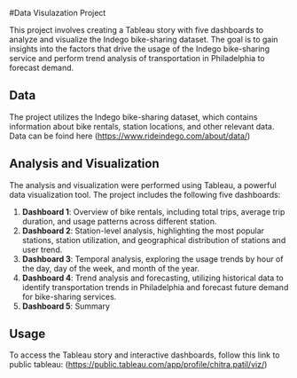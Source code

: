 
 #Data Visulazation Project

This project involves creating a Tableau story with five dashboards to analyze and visualize the Indego bike-sharing dataset. The goal is to gain insights into the factors that drive the usage of the Indego bike-sharing service and perform trend analysis of transportation in Philadelphia to forecast demand.

## Data
The project utilizes the Indego bike-sharing dataset, which contains information about bike rentals, station locations, and other relevant data.
Data can be foind here (https://www.rideindego.com/about/data/)

## Analysis and Visualization
The analysis and visualization were performed using Tableau, a powerful data visualization tool. The project includes the following five dashboards:

1. **Dashboard 1**: Overview of bike rentals, including total trips, average trip duration, and usage patterns across different station.
2. **Dashboard 2**: Station-level analysis, highlighting the most popular stations, station utilization, and geographical distribution of stations and user trend.
3. **Dashboard 3**: Temporal analysis, exploring the usage trends by hour of the day, day of the week, and month of the year.
4. **Dashboard 4**: Trend analysis and forecasting, utilizing historical data to identify transportation trends in Philadelphia and forecast future demand for bike-sharing services.
5. **Dashboard 5**: Summary

## Usage
To access the Tableau story and interactive dashboards, follow this link to public tableau: (https://public.tableau.com/app/profile/chitra.patil/viz/)
